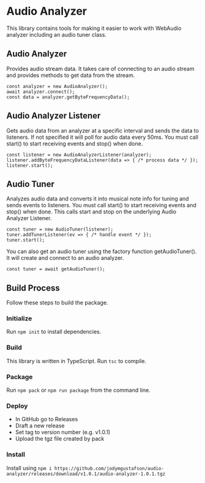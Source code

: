 # Audio Analyzer

This library contains tools for making it easier to work with WebAudio analyzer
including an audio tuner class.

## Audio Analyzer
Provides audio stream data.
It takes care of connecting to an audio stream and provides methods to get data from the stream.

```
const analyzer = new AudioAnalyzer();
await analyzer.connect();
const data = analyzer.getByteFrequencyData();
```

## Audio Analyzer Listener
Gets audio data from an analyzer at a specific interval and sends the data to listeners.
If not specified it will poll for audio data every 50ms.
You must call start() to start receiving events and stop() when done.

```
const listener = new AudioAnalyzerListener(analyzer);
listener.addByteFrequencyDataListener(data => { /* process data */ });
listener.start();
```

## Audio Tuner
Analyzes audio data and converts it into musical note info for tuning
and sends events to listeners.
You must call start() to start receiving events and stop() when done.
This calls start and stop on the underlying Audio Analyzer Listener.

```
const tuner = new AudioTuner(listener);
tuner.addTunerListener(ev => { /* handle event */ });
tuner.start();
```

You can also get an audio tuner using the factory function getAudioTuner().
It will create and connect to an audio analyzer.

```
const tuner = await getAudioTuner();
```

## Build Process
Follow these steps to build the package.

### Initialize
Run `npm init` to install dependencies.

### Build
This library is written in TypeScript.
Run `tsc` to compile.

### Package
Run `npm pack` or `npm run package` from the command line.

### Deploy
- In GitHub go to Releases
- Draft a new release
- Set tag to version number (e.g. v1.0.1)
- Upload the tgz file created by pack

### Install
Install using `npm i https://github.com/jodymgustafson/audio-analyzer/releases/download/v1.0.1/audio-analyzer-1.0.1.tgz`